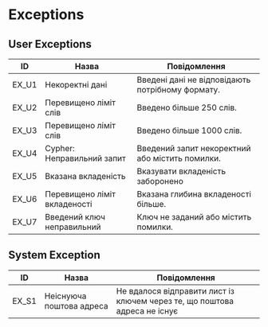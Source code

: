 # Exceptions

## User Exceptions
| ID    | Назва | Повідомлення |
|-------|-------|--------------|
| EX_U1 | Некоректні дані | Введені дані не відповідають потрібному формату. |
| EX_U2 | Перевищено ліміт слів | Введено більше 250 слів. |
| EX_U3 | Перевищено ліміт слів | Введено більше 1000 слів. |
| EX_U4 | Cypher: Неправильний запит | Введений запит некоректний або містить помилки. |
| EX_U5 | Вказана вкладеність | Вказувати вкладеність заборонено |
| EX_U6 | Перевищено ліміт вкладеності | Вказана глибина вкладеності більше. |
| EX_U7 | Введений ключ неправильний | Ключ не заданий або містить помилки. |


## System Exception
| ID    | Назва | Повідомлення |
|-------|-------|--------------|
| EX_S1 | Неіснуюча поштова адреса | Не вдалося відправити лист із ключем через те, що поштова адреса не існує |
